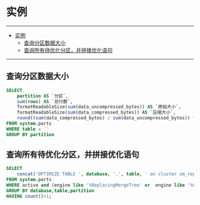 # 实例

------

- [实例](#实例)
  - [查询分区数据大小](#查询分区数据大小)
  - [查询所有待优化分区，并拼接优化语句](#查询所有待优化分区并拼接优化语句)

------

## 查询分区数据大小

```sql
SELECT
    partition AS `分区`,
    sum(rows) AS `总行数`,
    formatReadableSize(sum(data_uncompressed_bytes)) AS `原始大小`,
    formatReadableSize(sum(data_compressed_bytes)) AS `压缩大小`,
    round((sum(data_compressed_bytes) / sum(data_uncompressed_bytes)) * 100, 0) AS `压缩率`
FROM system.parts
WHERE table = ''
GROUP BY partition
```

## 查询所有待优化分区，并拼接优化语句

```sql
SELECT
    concat('OPTIMIZE TABLE ', database, '.', table, ' on cluster xm_replica PARTITION ', partition , ' FINAL;') as cmd 
FROM system.parts 
WHERE active and (engine like '%ReplacingMergeTree' or  engine like '%CollapsingMergeTree') and database ='xm' and table  ='survey_schema' 
GROUP BY database,table,partition 
HAVING count()>1;
```
